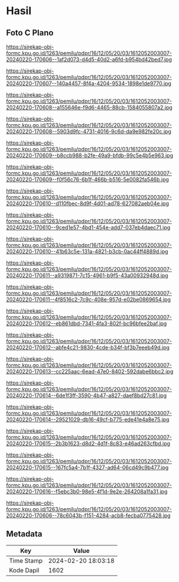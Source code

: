 # Hasil

## Foto C Plano

https://sirekap-obj-formc.kpu.go.id/1263/pemilu/pdpr/16/12/05/20/03/1612052003007-20240220-170606--1af2d073-d4d5-40d2-a6fd-b954bd42bed7.jpg

https://sirekap-obj-formc.kpu.go.id/1263/pemilu/pdpr/16/12/05/20/03/1612052003007-20240220-170607--140a4457-8f4a-4204-9534-1898e1de9770.jpg

https://sirekap-obj-formc.kpu.go.id/1263/pemilu/pdpr/16/12/05/20/03/1612052003007-20240220-170608--a155646e-f9d6-4465-88cb-1584055807a2.jpg

https://sirekap-obj-formc.kpu.go.id/1263/pemilu/pdpr/16/12/05/20/03/1612052003007-20240220-170608--5903d9fc-4731-4016-9c6d-da9e982fe20c.jpg

https://sirekap-obj-formc.kpu.go.id/1263/pemilu/pdpr/16/12/05/20/03/1612052003007-20240220-170609--b8ccb988-b2fe-49a9-bfdb-99c5e4b5e963.jpg

https://sirekap-obj-formc.kpu.go.id/1263/pemilu/pdpr/16/12/05/20/03/1612052003007-20240220-170609--f0f56c76-6b1f-466b-b516-5e0082fa546b.jpg

https://sirekap-obj-formc.kpu.go.id/1263/pemilu/pdpr/16/12/05/20/03/1612052003007-20240220-170610--d110fbec-8d9f-4d01-ad78-627082aeb04e.jpg

https://sirekap-obj-formc.kpu.go.id/1263/pemilu/pdpr/16/12/05/20/03/1612052003007-20240220-170610--9ced1e57-4bd1-454e-add7-037eb4daec71.jpg

https://sirekap-obj-formc.kpu.go.id/1263/pemilu/pdpr/16/12/05/20/03/1612052003007-20240220-170610--41b63c5e-131a-4821-b3cb-0ac44ff4889d.jpg

https://sirekap-obj-formc.kpu.go.id/1263/pemilu/pdpr/16/12/05/20/03/1612052003007-20240220-170611--a9319871-7c15-4961-b9f5-43a00932948d.jpg

https://sirekap-obj-formc.kpu.go.id/1263/pemilu/pdpr/16/12/05/20/03/1612052003007-20240220-170611--4f8516c2-7c9c-408e-957d-e02be0869654.jpg

https://sirekap-obj-formc.kpu.go.id/1263/pemilu/pdpr/16/12/05/20/03/1612052003007-20240220-170612--eb861dbd-7341-4fa3-802f-bc96bfee2baf.jpg

https://sirekap-obj-formc.kpu.go.id/1263/pemilu/pdpr/16/12/05/20/03/1612052003007-20240220-170612--abfe4c21-9830-4cde-b34f-bf3b7eeeb49d.jpg

https://sirekap-obj-formc.kpu.go.id/1263/pemilu/pdpr/16/12/05/20/03/1612052003007-20240220-170613--cc225aac-6ead-47e0-8402-592dabe6bbc2.jpg

https://sirekap-obj-formc.kpu.go.id/1263/pemilu/pdpr/16/12/05/20/03/1612052003007-20240220-170614--6de1f3ff-3590-4b47-a827-daef8bd27c81.jpg

https://sirekap-obj-formc.kpu.go.id/1263/pemilu/pdpr/16/12/05/20/03/1612052003007-20240220-170614--29521029-db16-49cf-b775-ede41e4a8e75.jpg

https://sirekap-obj-formc.kpu.go.id/1263/pemilu/pdpr/16/12/05/20/03/1612052003007-20240220-170615--2b3b1623-d8d2-4d1f-8c83-e46ad263cfbd.jpg

https://sirekap-obj-formc.kpu.go.id/1263/pemilu/pdpr/16/12/05/20/03/1612052003007-20240220-170615--167fc5a4-7b1f-4327-ad64-06cd49c9b477.jpg

https://sirekap-obj-formc.kpu.go.id/1263/pemilu/pdpr/16/12/05/20/03/1612052003007-20240220-170616--f5ebc3b0-98e5-4f1d-9e2e-264208a1fa31.jpg

https://sirekap-obj-formc.kpu.go.id/1263/pemilu/pdpr/16/12/05/20/03/1612052003007-20240220-170606--78c6043b-f151-4284-acb8-fecba0775428.jpg


## Metadata

| Key        | Value               |
| ---------- | ------------------- |
| Time Stamp | 2024-02-20 18:03:18 |
| Kode Dapil | 1602                |




